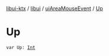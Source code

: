 [libui-ktx](../../index.md) / [libui](../index.md) / [uiAreaMouseEvent](index.md) / [Up](./-up.md)

# Up

`var Up: `[`Int`](https://kotlinlang.org/api/latest/jvm/stdlib/kotlin/-int/index.html)